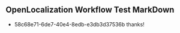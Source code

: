 ## OpenLocalization Workflow Test MarkDown
* 58c68e71-6de7-40e4-8edb-e3db3d37536b 
thanks!<!--HONumber=Mar16_HO4-->
